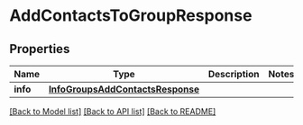 # AddContactsToGroupResponse


## Properties
Name | Type | Description | Notes
------------ | ------------- | ------------- | -------------
**info** | [**InfoGroupsAddContactsResponse**](InfoGroupsAddContactsResponse.md) |  | 


[[Back to Model list]](../../README.md#models) [[Back to API list]](../../README.md#available-methods) [[Back to README]](../../README.md)


